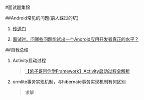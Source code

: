 #面试题集锦

##Android常见的问题(前人踩过的坑)

1. [传送门](https://github.com/leerduo/InterviewQuestion)

2. [面试时，问哪些问题能试出一个Android应用开发者真正的水平？](http://www.jianshu.com/p/74565bd741ab)


##自我总结

1. Activity启动过程
	>[【凯子哥带你学Framework】Activity启动过程全解析](http://blog.csdn.net/zhaokaiqiang1992/article/details/49428287)
2. ormlite事务实现机制，与hibernate事务实现机制有何区别

	>求解
	